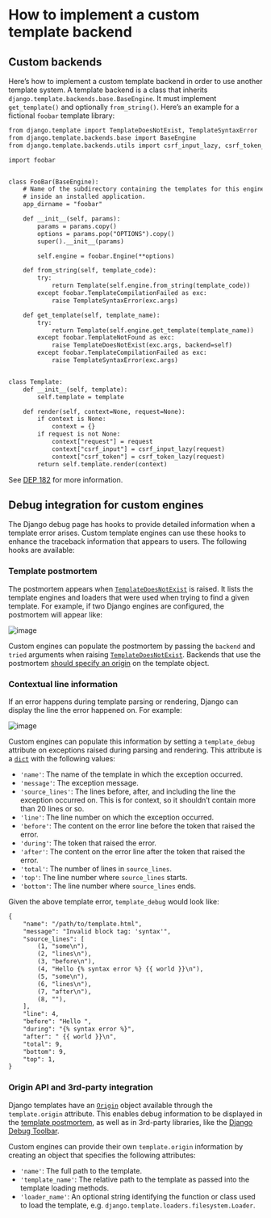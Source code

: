 # How to implement a custom template backend

## Custom backends

Here’s how to implement a custom template backend in order to use another
template system. A template backend is a class that inherits
`django.template.backends.base.BaseEngine`. It must implement
`get_template()` and optionally `from_string()`. Here’s an example for a
fictional `foobar` template library:

```default
from django.template import TemplateDoesNotExist, TemplateSyntaxError
from django.template.backends.base import BaseEngine
from django.template.backends.utils import csrf_input_lazy, csrf_token_lazy

import foobar


class FooBar(BaseEngine):
    # Name of the subdirectory containing the templates for this engine
    # inside an installed application.
    app_dirname = "foobar"

    def __init__(self, params):
        params = params.copy()
        options = params.pop("OPTIONS").copy()
        super().__init__(params)

        self.engine = foobar.Engine(**options)

    def from_string(self, template_code):
        try:
            return Template(self.engine.from_string(template_code))
        except foobar.TemplateCompilationFailed as exc:
            raise TemplateSyntaxError(exc.args)

    def get_template(self, template_name):
        try:
            return Template(self.engine.get_template(template_name))
        except foobar.TemplateNotFound as exc:
            raise TemplateDoesNotExist(exc.args, backend=self)
        except foobar.TemplateCompilationFailed as exc:
            raise TemplateSyntaxError(exc.args)


class Template:
    def __init__(self, template):
        self.template = template

    def render(self, context=None, request=None):
        if context is None:
            context = {}
        if request is not None:
            context["request"] = request
            context["csrf_input"] = csrf_input_lazy(request)
            context["csrf_token"] = csrf_token_lazy(request)
        return self.template.render(context)
```

See [DEP 182](https://github.com/django/deps/blob/main/final/0182-multiple-template-engines.rst) for more information.

<a id="template-debug-integration"></a>

## Debug integration for custom engines

The Django debug page has hooks to provide detailed information when a template
error arises. Custom template engines can use these hooks to enhance the
traceback information that appears to users. The following hooks are available:

<a id="template-postmortem"></a>

### Template postmortem

The postmortem appears when [`TemplateDoesNotExist`](../topics/templates.md#django.template.TemplateDoesNotExist) is
raised. It lists the template engines and loaders that were used when trying to
find a given template. For example, if two Django engines are configured, the
postmortem will appear like:

![image](howto/_images/postmortem.png)

Custom engines can populate the postmortem by passing the `backend` and
`tried` arguments when raising [`TemplateDoesNotExist`](../topics/templates.md#django.template.TemplateDoesNotExist).
Backends that use the postmortem [should specify an origin](#template-origin-api) on the template object.

### Contextual line information

If an error happens during template parsing or rendering, Django can display
the line the error happened on. For example:

![image](howto/_images/template-lines.png)

Custom engines can populate this information by setting a `template_debug`
attribute on exceptions raised during parsing and rendering. This attribute is
a [`dict`](https://docs.python.org/3/library/stdtypes.html#dict) with the following values:

* `'name'`: The name of the template in which the exception occurred.
* `'message'`: The exception message.
* `'source_lines'`: The lines before, after, and including the line the
  exception occurred on. This is for context, so it shouldn’t contain more than
  20 lines or so.
* `'line'`: The line number on which the exception occurred.
* `'before'`: The content on the error line before the token that raised the
  error.
* `'during'`: The token that raised the error.
* `'after'`: The content on the error line after the token that raised the
  error.
* `'total'`: The number of lines in `source_lines`.
* `'top'`: The line number where `source_lines` starts.
* `'bottom'`: The line number where `source_lines` ends.

Given the above template error, `template_debug` would look like:

```default
{
    "name": "/path/to/template.html",
    "message": "Invalid block tag: 'syntax'",
    "source_lines": [
        (1, "some\n"),
        (2, "lines\n"),
        (3, "before\n"),
        (4, "Hello {% syntax error %} {{ world }}\n"),
        (5, "some\n"),
        (6, "lines\n"),
        (7, "after\n"),
        (8, ""),
    ],
    "line": 4,
    "before": "Hello ",
    "during": "{% syntax error %}",
    "after": " {{ world }}\n",
    "total": 9,
    "bottom": 9,
    "top": 1,
}
```

<a id="template-origin-api"></a>

### Origin API and 3rd-party integration

Django templates have an [`Origin`](../ref/templates/api.md#django.template.base.Origin) object available
through the `template.origin` attribute. This enables debug information to be
displayed in the [template postmortem](#template-postmortem), as well as
in 3rd-party libraries, like the [Django Debug Toolbar](https://pypi.org/project/django-debug-toolbar/).

Custom engines can provide their own `template.origin` information by
creating an object that specifies the following attributes:

* `'name'`: The full path to the template.
* `'template_name'`: The relative path to the template as passed into the
  template loading methods.
* `'loader_name'`: An optional string identifying the function or class used
  to load the template, e.g. `django.template.loaders.filesystem.Loader`.
